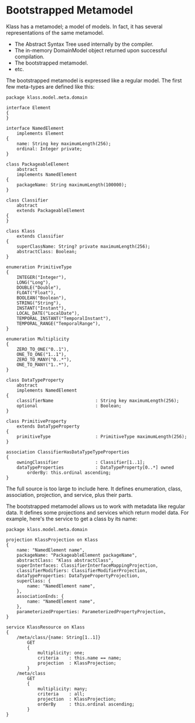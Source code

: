 Bootstrapped Metamodel
======================

Klass has a metamodel; a model of models. In fact, it has several representations of the same metamodel.

* The Abstract Syntax Tree used internally by the compiler.
* The in-memory DomainModel object returned upon successful compilation.
* The bootstrapped metamodel.
* etc.

The bootstrapped metamodel is expressed like a regular model. The first few meta-types are defined like this:

```klass
package klass.model.meta.domain

interface Element
{
}

interface NamedElement
    implements Element
{
    name: String key maximumLength(256);
    ordinal: Integer private;
}

class PackageableElement
    abstract
    implements NamedElement
{
    packageName: String maximumLength(100000);
}

class Classifier
    abstract
    extends PackageableElement
{
}

class Klass
    extends Classifier
{
    superClassName: String? private maximumLength(256);
    abstractClass: Boolean;
}

enumeration PrimitiveType
{
    INTEGER("Integer"),
    LONG("Long"),
    DOUBLE("Double"),
    FLOAT("Float"),
    BOOLEAN("Boolean"),
    STRING("String"),
    INSTANT("Instant"),
    LOCAL_DATE("LocalDate"),
    TEMPORAL_INSTANT("TemporalInstant"),
    TEMPORAL_RANGE("TemporalRange"),
}

enumeration Multiplicity
{
    ZERO_TO_ONE("0..1"),
    ONE_TO_ONE("1..1"),
    ZERO_TO_MANY("0..*"),
    ONE_TO_MANY("1..*"),
}

class DataTypeProperty
    abstract
    implements NamedElement
{
    classifierName                : String key maximumLength(256);
    optional                      : Boolean;
}

class PrimitiveProperty
    extends DataTypeProperty
{
    primitiveType                 : PrimitiveType maximumLength(256);
}

association ClassifierHasDataTypeTypeProperties
{
    owningClassifier              : Classifier[1..1];
    dataTypeProperties            : DataTypeProperty[0..*] owned
        orderBy: this.ordinal ascending;
}
```

The full source is too large to include here. It defines enumeration, class, association, projection, and service, plus their parts.

The bootstrapped metamodel allows us to work with metadata like regular data. It defines some projections and services which return model data. For example, here's the service to get a class by its name:

```klass
package klass.model.meta.domain

projection KlassProjection on Klass
{
    name: "NamedElement name",
    packageName: "PackageableElement packageName",
    abstractClass: "Klass abstractClass",
    superInterfaces: ClassifierInterfaceMappingProjection,
    classifierModifiers: ClassifierModifierProjection,
    dataTypeProperties: DataTypePropertyProjection,
    superClass: {
        name: "NamedElement name",
    },
    associationEnds: {
        name: "NamedElement name",
    },
    parameterizedProperties: ParameterizedPropertyProjection,
}

service KlassResource on Klass
{
    /meta/class/{name: String[1..1]}
        GET
        {
            multiplicity: one;
            criteria    : this.name == name;
            projection  : KlassProjection;
        }
    /meta/class
        GET
        {
            multiplicity: many;
            criteria    : all;
            projection  : KlassProjection;
            orderBy     : this.ordinal ascending;
        }
}
```
